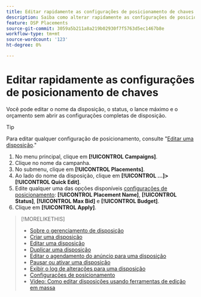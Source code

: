 ```yaml
---
title: Editar rapidamente as configurações de posicionamento de chaves
description: Saiba como alterar rapidamente as configurações de posicionamento das chaves.
feature: DSP Placements
source-git-commit: 3059a5b211a8a219b02930f7f5763d5ec1467b8e
workflow-type: tm+mt
source-wordcount: '123'
ht-degree: 0%

---
```


# Editar rapidamente as configurações de posicionamento de chaves

<!-- Some placements don't have this option. Clarify which placement types aren't eligible -- is it PG placements, or all placements using private inventory? And anything else? -->

Você pode editar o nome da disposição, o status, o lance máximo e o orçamento sem abrir as configurações completas de disposição.

>[!TIP]
>
> Para editar qualquer configuração de posicionamento, consulte &quot;[Editar uma disposição](/help/dsp/campaign-management/placements/placement-edit.md).&quot;

1. No menu principal, clique em **[!UICONTROL Campaigns]**.
1. Clique no nome da campanha.
1. No submenu, clique em **[!UICONTROL Placements]**.
1. Ao lado do nome da disposição, clique em  **[!UICONTROL ...]>[!UICONTROL Quick Edit]**.
1. Edite qualquer uma das opções disponíveis [configurações de posicionamento](placement-settings.md):  **[!UICONTROL Placement Name]**, **[!UICONTROL Status]**, **[!UICONTROL Max Bid]** e **[!UICONTROL Budget]**.
1. Clique em **[!UICONTROL Apply]**.

>[!MORELIKETHIS]
>
>* [Sobre o gerenciamento de disposição](placement-about.md)
>* [Criar uma disposição](placement-create.md)
>* [Editar uma disposição](placement-edit.md)
>* [Duplicar uma disposição](placement-duplicate.md)
>* [Editar o agendamento do anúncio para uma disposição](placement-edit-ad-schedule.md)
>* [Pausar ou ativar uma disposição](placement-pause-activate.md)
>* [Exibir o log de alterações para uma disposição](placement-change-log.md)
>* [Configurações de posicionamento](placement-settings.md)
>* [Vídeo: Como editar disposições usando ferramentas de edição em massa](https://experienceleague.adobe.com/docs/advertising-cloud-learn/tutorials/dsp/bulk-edit-placement-tools.html)

